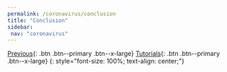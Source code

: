 ```yaml
---
permalink: /coronavirus/conclusion
title: "Conclusion"
sidebar: 
 nav: "coronavirus"
---
```



[Previous](NMA){: .btn .btn--primary .btn--x-large} [Tutorials](prody){: .btn .btn--primary .btn--x-large}
{: style="font-size: 100%; text-align: center;"}
